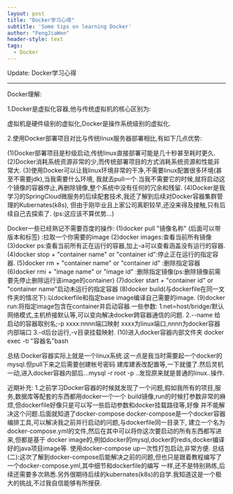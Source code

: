 ```yaml
---
layout: post
title: "Docker学习心得"
subtitle: 'Some tips on learning Docker'
author: "FengJiaWen"
header-style: text
tags:
  - Docker
---
```


Update: Docker学习心得

---

Docker理解:
    <p>1.Docker是虚拟化容器,他与传统虚拟机的核心区别为:</p>
    <p>虚拟机是硬件级别的虚拟化,Docker是操作系统级别的虚拟化.</p>
    <p>2.使用Docker部署项目对比与传统linux服务器部署相比,有如下几点优势:</p>
        (1)Docker部署项目是秒级启动,传统linux直接部署可能是几十秒甚至耗时更久.
        (2)Docker消耗系统资源非常的少,而传统部署项目的方式消耗系统资源和性能非常大.
        (3)使用Docker可以让我linux环境非常的干净,不需要linux配置很多环境(甚至不需要jdk),当我需要什么环境,
           我就去pull一个.当我不需要它的时候,就将启动这个镜像的容器停止,再删除镜像,整个系统中没有任何的冗余和残留.
        (4)Docker是我学习的SpringCloud微服务的后续配套技术,我还了解到后续对Docker容器集群管理的Kubernates(k8s),
           但由于刚毕业且上家公司离职较早,还没来得及接触,只有后续自己去探索了. (ps:这应该不算优势...)

Docker一些已经熟记不需要百度的操作:
   (1)docker pull "镜像名称" (后面可以带版本和标签) :拉取一个你需要的image
   (2)docker images:查看当前所有镜像
   (3)docker ps:查看当前所有正在运行的容器,加上-a可以查看涵盖没有运行的容器.
   (4)docker stop + "container name" or "container id":停止正在运行的指定容器.
   (5)docker rm + "container name" or "container id" :删除指定容器
   (6)docker rmi + "image name" or "image id" :删除指定镜像(ps:删除镜像前需要先停止删除运行该image的container)
   (7)docker start + "container id" or "container name"启动未运行的指定容器
   (8)docker build(与dockerfile在同一文件夹的情况下):以dockerfile和指定base image编译自己需要的image.
   (9)docker run:将指定image包含在container并启动容器.一些参数:
      1.net=host/bridge/默认 网络模式,主机桥接默认等,可以变向解决docker跨容器通信的问题.
      2.--name 给启动的容器取别名;-p xxxx:nnnn端口映射 xxxx为linux端口,nnnn为docker容器内部端口
      3.-d后台运行,-v目录挂载映射.
   (10)进入docker容器内部文件夹 docker exec -ti "容器名"bash 

 总结:Docker容器实际上就是一个linux系统.这一点是我当时需要起一个docker的mysql.但pull下来之后需要创建帐号密码
     建库建表改配置等,一下就僵了.然后灵机一动,进入docker容器内部后...mysql -r root -p ..发现原来就是普通的linux..操作.

 近期补充:
    1.之前学习Docker容器的时候就发现了一个问题,假如我所有的项目,服务,数据库等配套的东西都用docker一个一个
      build镜像,run的时候打参数非常的麻烦,但dockerfile好像只是可以写一些启动参数和docker挂载路径等,好像
      并不能解决这个问题.后面就知道了docker-compose
      docker-compose是一个docker容器编排工具,可以解决我之前并行启动的问题,与dockerfile同一目录下,
    建立一个名为docker-compose.yml的文件,然后在其中可以将你这次要启动的所有东西都写进来,但都是基于
    docker image的,例如docker的mysql,docker的redis,docker编译好的java项目image等.
    使用docker-compose up一次性打包启动,非常方便.
 总结(二):这次了解到docker-compose后能解决之前的问题,但也只是跟着教程编写了一个docker-compose.yml,其中细节和dockerfile的编写
         一样,还不是特别熟练,后续还需要多次熟悉.另外很期待后续的kubernates(k8s)的自学.我知道这是一个极大的挑战,不过我自信能够有所搜获.
    
